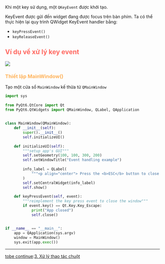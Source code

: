 Khi một key sử dụng, một `QKeyEvent` được khởi tạo.

KeyEvent được gửi đến widget đang được focus trên bàn phím.
Ta có thể thực hiện lại quy trình QWidget KeyEvent handler bằng:
- `keyPressEvent()`
- `keyReleaseEvent()` 

## <span style="color:rgb(255, 105, 97)">Ví dụ về xử lý key event</span>

![](Pasted%20image%2020240828145814.png)

### <span style="color:rgb(255, 179, 91)">Thiết lập MainWindow()</span>

Tạo một cửa sổ `MainWindow` kế thừa từ `QMainWindow`

```python
import sys  
  
from PyQt6.QtCore import Qt  
from PyQt6.QtWidgets import QMainWindow, QLabel, QApplication  
  
  
class MainWindow(QMainWindow):  
    def __init__(self):  
        super().__init__()  
        self.initializeUI()  
  
    def initializeUI(self):  
        """setup app's GUI"""  
        self.setGeometry(100, 100, 300, 200)  
        self.setWindowTitle("Event handling example")  
  
        info_label = QLabel(  
            """<p align="center"> Press the <b>ESC</b> button to close the window</p>"""  
        )  
        self.setCentralWidget(info_label)  
        self.show()  
  
    def keyPressEvent(self, event):  
        """reimplement the key press event to close the window"""  
        if event.key() == Qt.Key.Key_Escape:  
            print("App closed")  
            self.close()  
  
  
if __name__ == "__main__":  
    app = QApplication(sys.argv)  
    window = MainWindow()  
    sys.exit(app.exec())
```

---
[tobe continue](obsidian://open?vault=Pyqt%20and%20application&file=Beginning%20PyQt%2FChapter%207%20X%E1%BB%AD%20l%C3%BD%20x%E1%BB%B1%20ki%E1%BB%87n%2F3.%20X%E1%BB%AD%20l%C3%BD%20thao%20t%C3%A1c%20chu%E1%BB%99t):[3. Xử lý thao tác chuột](3.%20Xử%20lý%20thao%20tác%20chuột.md)
